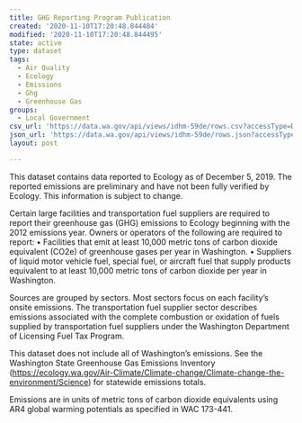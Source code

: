 ```yaml
---
title: GHG Reporting Program Publication
created: '2020-11-10T17:20:48.844484'
modified: '2020-11-10T17:20:48.844495'
state: active
type: dataset
tags:
  - Air Quality
  - Ecology
  - Emissions
  - Ghg
  - Greenhouse Gas
groups:
  - Local Government
csv_url: 'https://data.wa.gov/api/views/idhm-59de/rows.csv?accessType=DOWNLOAD'
json_url: 'https://data.wa.gov/api/views/idhm-59de/rows.json?accessType=DOWNLOAD'
layout: post

---
```

This dataset contains data reported to Ecology as of December 5, 2019. The reported emissions are preliminary and have not been fully verified by Ecology. This information is subject to change.

Certain large facilities and transportation fuel suppliers are required to report their greenhouse gas (GHG) emissions to Ecology beginning with the 2012 emissions year. Owners or operators of the following are required to report:
• Facilities that emit at least 10,000 metric tons of carbon dioxide equivalent (CO2e) of greenhouse gases per year in Washington.
• Suppliers of liquid motor vehicle fuel, special fuel, or aircraft fuel that supply products equivalent to at least 10,000 metric tons of carbon dioxide per year in Washington.

Sources are grouped by sectors. Most sectors focus on each facility’s onsite emissions. The transportation fuel supplier sector describes emissions associated with the complete combustion or oxidation of fuels supplied by transportation fuel suppliers under the Washington Department of Licensing Fuel Tax Program.

This dataset does not include all of Washington’s emissions. See the Washington State Greenhouse Gas Emissions Inventory (https://ecology.wa.gov/Air-Climate/Climate-change/Climate-change-the-environment/Science) for statewide emissions totals.

Emissions are in units of metric tons of carbon dioxide equivalents using AR4 global warming potentials as specified in WAC 173-441.
